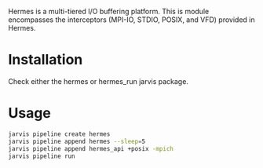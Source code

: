 Hermes is a multi-tiered I/O buffering platform. This is module encompasses the
interceptors (MPI-IO, STDIO, POSIX, and VFD) provided in Hermes.

# Installation

Check either the hermes or hermes_run jarvis package.

# Usage

```bash
jarvis pipeline create hermes
jarvis pipeline append hermes --sleep=5
jarvis pipeline append hermes_api +posix -mpich
jarvis pipeline run
```
